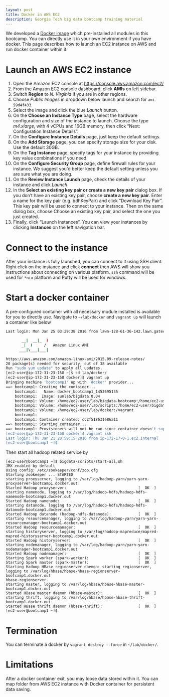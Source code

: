 ```yaml
---
layout: post
title: Docker in AWS EC2
description: Georgia Tech big data bootcamp training material
---
```


We developed a [Docker image](https://hub.docker.com/r/sunlab/bigdata/) which pre-installed all modules in this bootcamp. You can directly use it in your own environment if you have docker. This page describes how to launch an EC2 instance on AWS and run docker container within it.

# Launch an AWS EC2 instance 
1.   Open the Amazon EC2 console at https://console.aws.amazon.com/ec2/
2.   From the Amazon EC2 console dashboard, click **AMIs** on left sidebar.
3.   Switch **Region** to *N. Virginia* if you are in other regions.
4.   Choose *Public Images* in dropdown below launch and search for `ami-59d4f433`.
5. Select the image and click the blue _Launch_ button.
6. On the **Choose an Instance Type** page, select the hardware configuration and size of the instance to launch.
Choose the type _m4.xlarge_, with 4 vCPUs and 16GB memory, then click “Next: Configuration Instance Details”.
7. On the **Configure Instance Details** page, just keep the default settings.
8.  On the **Add Storage** page, you can specify storage size for your disk. Use the default 30GB.
9. On the **Tag Instance** page, specify tags for your instance by providing key value combinations if you need.
10.  On the **Configure Security Group** page, define firewall rules for your instance. We suggest you'd better keep the default setting unless you are sure what you are doing.
11. On the **Review Instance Launch** page, check the details of your instance and click _Launch_.
12. In the **Select an existing key pair or create a new key pair** dialog box. If you don’t have an existing key pair, choose **create a new key pair**. Enter a name for the key pair (e.g. bdhKeyPair) and click “Download Key Pair”. This key pair will be used to connect to your instance. Then on the same dialog box, choose Choose an existing key pair, and select the one you just created. 
13.  Finally, click “Launch Instances”. You can view your instances by clicking **Instances** on the left navigation bar. 

# Connect to the instance
After your instance is fully launched, you can connect to it using SSH client. Right click on the instance and click **connect** then AWS will show you instructions about connecting on various platform. `ssh` command will be used for `*nix` platform and Putty will be used for windows.

# Start a docker container
A pre-configured container with all necessary module installed is available for you to directly use. Navigate to `~/lab/docker` and `vagrant up` will launch a container like below

```bash
Last login: Mon Jan 25 03:29:38 2016 from lawn-128-61-36-142.lawn.gatech.edu

       __|  __|_  )
       _|  (     /   Amazon Linux AMI
      ___|\___|___|

https://aws.amazon.com/amazon-linux-ami/2015.09-release-notes/
20 package(s) needed for security, out of 38 available
Run "sudo yum update" to apply all updates.
[ec2-user@ip-172-31-23-158 ~]$ cd lab/docker/
[ec2-user@ip-172-31-23-158 docker]$ vagrant up
Bringing machine 'bootcamp1' up with 'docker' provider...
==> bootcamp1: Creating the container...
    bootcamp1:   Name: docker_bootcamp1_1453695135
    bootcamp1:  Image: sunlab/bigdata:0.04
    bootcamp1: Volume: /home/ec2-user/lab/bigdata-bootcamp:/home/ec2-user/bigdata-bootcamp
    bootcamp1: Volume: /home/ec2-user/lab/scripts:/home/ec2-user/bigdata-scripts
    bootcamp1: Volume: /home/ec2-user/lab/docker:/vagrant
    bootcamp1:
    bootcamp1: Container created: cc2f518631e86a11
==> bootcamp1: Starting container...
==> bootcamp1: Provisioners will not be run since container doesn't support SSH.
[ec2-user@ip-172-31-23-158 docker]$ vagrant ssh
Last login: Thu Jan 21 20:59:15 2016 from ip-172-17-0-1.ec2.internal
[ec2-user@bootcamp1 ~]$
```

Then start all hadoop related service by 
```
[ec2-user@bootcamp1 ~]$ bigdata-scripts/start-all.sh
JMX enabled by default
Using config: /etc/zookeeper/conf/zoo.cfg
Starting zookeeper ... STARTED
starting proxyserver, logging to /var/log/hadoop-yarn/yarn-yarn-proxyserver-bootcamp1.docker.out
Started Hadoop proxyserver:                                [  OK  ]
starting namenode, logging to /var/log/hadoop-hdfs/hadoop-hdfs-namenode-bootcamp1.docker.out
Started Hadoop namenode:                                   [  OK  ]
starting datanode, logging to /var/log/hadoop-hdfs/hadoop-hdfs-datanode-bootcamp1.docker.out
Started Hadoop datanode (hadoop-hdfs-datanode):            [  OK  ]
starting resourcemanager, logging to /var/log/hadoop-yarn/yarn-yarn-resourcemanager-bootcamp1.docker.out
Started Hadoop resourcemanager:                            [  OK  ]
starting historyserver, logging to /var/log/hadoop-mapreduce/mapred-mapred-historyserver-bootcamp1.docker.out
Started Hadoop historyserver:                              [  OK  ]
starting nodemanager, logging to /var/log/hadoop-yarn/yarn-yarn-nodemanager-bootcamp1.docker.out
Started Hadoop nodemanager:                                [  OK  ]
Starting Spark worker (spark-worker):                      [  OK  ]
Starting Spark master (spark-master):                      [  OK  ]
Starting Hadoop HBase regionserver daemon: starting regionserver, logging to /var/log/hbase/hbase-hbase-regionserver-bootcamp1.docker.out
hbase-regionserver.
starting master, logging to /var/log/hbase/hbase-hbase-master-bootcamp1.docker.out
Started HBase master daemon (hbase-master):                [  OK  ]
starting thrift, logging to /var/log/hbase/hbase-hbase-thrift-bootcamp1.docker.out
Started HBase thrift daemon (hbase-thrift):                [  OK  ]
[ec2-user@bootcamp1 ~]$
```


# Termination
You can terminate a docker by `vagrant destroy --force` in `~/lab/docker/`. 

# Limitations
After a docker container exit, you may loose data stored within it. You can map folder from AWS EC2 instance with Docker container for persistent data saving.